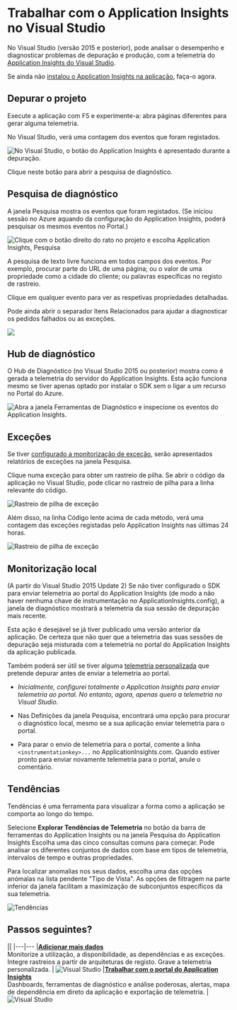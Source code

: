 <properties 
    pageTitle="Trabalhar com o Application Insights no Visual Studio" 
    description="Análise de desempenho e diagnóstico durante a depuração e produção." 
    services="application-insights" 
    documentationCenter=".net"
    authors="alancameronwills" 
    manager="douge"/>

<tags 
    ms.service="application-insights" 
    ms.workload="tbd" 
    ms.tgt_pltfrm="ibiza" 
    ms.devlang="na" 
    ms.topic="get-started-article" 
    ms.date="06/21/2016" 
    ms.author="awills"/>


# Trabalhar com o Application Insights no Visual Studio

No Visual Studio (versão 2015 e posterior), pode analisar o desempenho e diagnosticar problemas de depuração e produção, com a telemetria do [Application Insights do Visual Studio](app-insights-overview.md).

Se ainda não [instalou o Application Insights na aplicação](app-insights-asp-net.md), faça-o agora.

## <a name="run"></a> Depurar o projeto

Execute a aplicação com F5 e experimente-a: abra páginas diferentes para gerar alguma telemetria.

No Visual Studio, verá uma contagem dos eventos que foram registados.

![No Visual Studio, o botão do Application Insights é apresentado durante a depuração.](./media/app-insights-visual-studio/appinsights-09eventcount.png)

Clique neste botão para abrir a pesquisa de diagnóstico. 



## Pesquisa de diagnóstico

A janela Pesquisa mostra os eventos que foram registados. (Se iniciou sessão no Azure aquando da configuração do Application Insights, poderá pesquisar os mesmos eventos no Portal.)

![Clique com o botão direito do rato no projeto e escolha Application Insights, Pesquisa](./media/app-insights-visual-studio/34.png)

A pesquisa de texto livre funciona em todos campos dos eventos. Por exemplo, procurar parte do URL de uma página; ou o valor de uma propriedade como a cidade do cliente; ou palavras específicas no registo de rastreio.

Clique em qualquer evento para ver as respetivas propriedades detalhadas.

Pode ainda abrir o separador Itens Relacionados para ajudar a diagnosticar os pedidos falhados ou as exceções.


![](./media/app-insights-visual-studio/41.png)



## Hub de diagnóstico

O Hub de Diagnóstico (no Visual Studio 2015 ou posterior) mostra como é gerada a telemetria do servidor do Application Insights. Esta ação funciona mesmo se tiver apenas optado por instalar o SDK sem o ligar a um recurso no Portal do Azure.

![Abra a janela Ferramentas de Diagnóstico e inspecione os eventos do Application Insights.](./media/app-insights-visual-studio/31.png)


## Exceções

Se tiver [configurado a monitorização de exceção](app-insights-asp-net-exceptions.md), serão apresentados relatórios de exceções na janela Pesquisa. 

Clique numa exceção para obter um rastreio de pilha. Se abrir o código da aplicação no Visual Studio, pode clicar no rastreio de pilha para a linha relevante do código.


![Rastreio de pilha de exceção](./media/app-insights-visual-studio/17.png)

Além disso, na linha Código lente acima de cada método, verá uma contagem das exceções registadas pelo Application Insights nas últimas 24 horas.

![Rastreio de pilha de exceção](./media/app-insights-visual-studio/21.png)


## Monitorização local



(A partir do Visual Studio 2015 Update 2) Se não tiver configurado o SDK para enviar telemetria ao portal do Application Insights (de modo a não haver nenhuma chave de instrumentação no ApplicationInsights.config), a janela de diagnóstico mostrará a telemetria da sua sessão de depuração mais recente. 

Esta ação é desejável se já tiver publicado uma versão anterior da aplicação. De certeza que não quer que a telemetria das suas sessões de depuração seja misturada com a telemetria no portal do Application Insights da aplicação publicada.

Também poderá ser útil se tiver alguma [telemetria personalizada](app-insights-api-custom-events-metrics.md) que pretende depurar antes de enviar a telemetria ao portal.


* *Inicialmente, configurei totalmente o Application Insights para enviar telemetria ao portal. No entanto, agora, apenas quero a telemetria no Visual Studio.*

 * Nas Definições da janela Pesquisa, encontrará uma opção para procurar o diagnóstico local, mesmo se a sua aplicação enviar telemetria para o portal.
 * Para parar o envio de telemetria para o portal, comente a linha `<instrumentationkey>...` no ApplicationInsights.com. Quando estiver pronto para enviar novamente telemetria para o portal, anule o comentário.

## Tendências

Tendências é uma ferramenta para visualizar a forma como a aplicação se comporta ao longo do tempo. 

Selecione **Explorar Tendências de Telemetria** no botão da barra de ferramentas do Application Insights ou na janela Pesquisa do Application Insights Escolha uma das cinco consultas comuns para começar. Pode analisar os diferentes conjuntos de dados com base em tipos de telemetria, intervalos de tempo e outras propriedades. 

Para localizar anomalias nos seus dados, escolha uma das opções anómalas na lista pendente "Tipo de Vista". As opções de filtragem na parte inferior da janela facilitam a maximização de subconjuntos específicos da sua telemetria.

![Tendências](./media/app-insights-visual-studio/51.png)


## Passos seguintes?

||
|---|---
|**[Adicionar mais dados](app-insights-asp-net-more.md)**<br/>Monitorize a utilização, a disponibilidade, as dependências e as exceções. Integre rastreios a partir de arquiteturas de registo. Grave a telemetria personalizada. | ![Visual Studio](./media/app-insights-asp-net/64.png)
|**[Trabalhar com o portal do Application Insights](app-insights-dashboards.md)**<br/>Dashboards, ferramentas de diagnóstico e análise poderosas, alertas, mapa de dependência em direto da aplicação e exportação de telemetria. |![Visual Studio](./media/app-insights-asp-net/62.png)


 



<!--HONumber=Aug16_HO1-->


